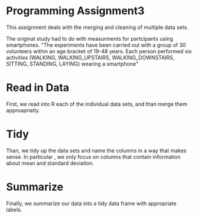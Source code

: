# Programming Assignment3
This assignment deals with the merging and cleaning of multiple data sets. 


The original study had to do with measurments for partcipants using smartphones.
"The experiments have been carried out with a group of 30 volunteers within an age bracket of 19-48 years. Each person performed six activities (WALKING, WALKING_UPSTAIRS, WALKING_DOWNSTAIRS, SITTING, STANDING, LAYING) wearing a smartphone"

# Read in Data
First, we read into R each of the individual data sets, and than merge them approapriatly.
# Tidy

Than, we tidy up the data sets and name the columns in a way that makes sense.
In particular , we only focus on columns that contain information about mean and standard deviation.

# Summarize 
Finally, we summarize our data into a tidy data frame with appropriate labels.
